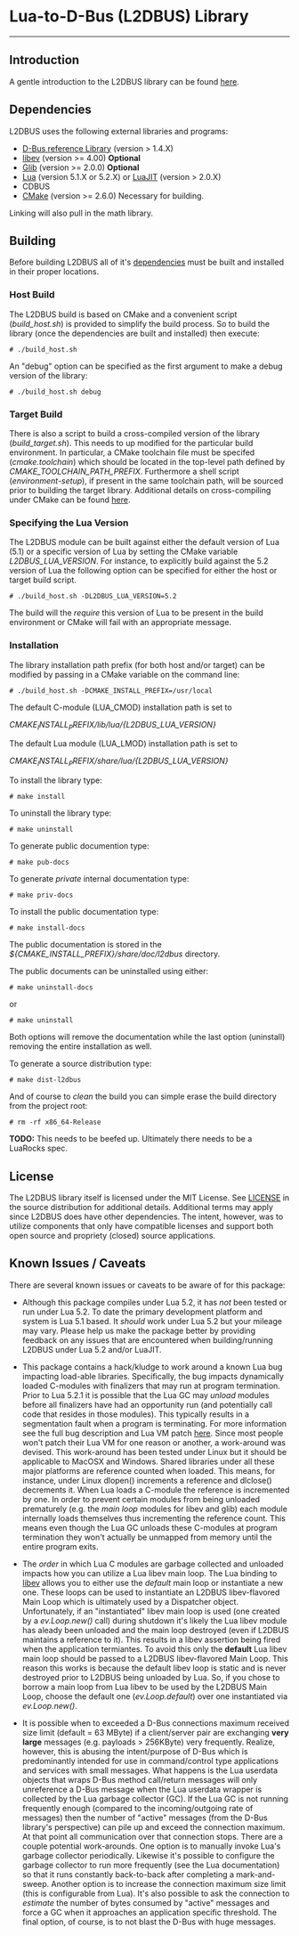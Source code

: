 # Lua-to-D-Bus (L2DBUS) Library
---
## Introduction

A gentle introduction to the L2DBUS library can be found <a href="./doc/manual/01-introduction.md">here</a>.

## Dependencies

L2DBUS uses the following external libraries and programs:

   * [D-Bus reference Library](http://dbus.freedesktop.org/releases/dbus/) (version > 1.4.X)
   * [libev](http://software.schmorp.de/pkg/libev.html) (version >= 4.00) **Optional**
   * [Glib](https://developer.gnome.org/glib/) (version >= 2.0.0) **Optional**
   * [Lua](http://www.lua.org/download.html) (version 5.1.X or 5.2.X) or [LuaJIT](http://luajit.org/download.html) (version > 2.0.X)
   * CDBUS
   * [CMake](http://www.cmake.org/) (version >= 2.6.0) Necessary for building.

Linking will also pull in the math library.

## Building

Before building L2DBUS all of it's [dependencies](#Dependencies) must be built and installed in their proper locations.

### Host Build

The L2DBUS build is based on CMake and a convenient script (*build_host.sh*) is provided to simplify the build process. So to build the library (once the dependencies are built and installed) then execute:

	# ./build_host.sh

An "debug" option can be specified as the first argument to make a debug version of the library:

	# ./build_host.sh debug

### Target Build

There is also a script to build a cross-compiled version of the library (*build_target.sh*). This needs to up modified for the particular build environment. In particular, a CMake toolchain file must be specifed (*cmake.toolchain*) which should be located in the top-level path defined by *CMAKE_TOOLCHAIN_PATH_PREFIX*. Furthermore a shell script (*environment-setup*), if present in the same toolchain path, will be sourced prior to building the target library. Additional details on cross-compiling under CMake can be found [here](http://www.vtk.org/Wiki/CMake_Cross_Compiling).

### Specifying the Lua Version

The L2DBUS module can be built against either the default version of Lua (5.1) or a specific version of Lua by setting the CMake variable *L2DBUS_LUA_VERSION*. For instance, to explicitly build against the 5.2 version of Lua the following option can be specified for either the host or target build script.

	# ./build_host.sh -DL2DBUS_LUA_VERSION=5.2

The build will the *require* this version of Lua to be present in the build environment or CMake will fail with an appropriate message.

### Installation

The library installation path prefix (for both host and/or target) can be modified by passing in a CMake variable on the command line:

	# ./build_host.sh -DCMAKE_INSTALL_PREFIX=/usr/local

The default C-module (LUA_CMOD) installation path is set to

*${CMAKE_INSTALL_PREFIX}/lib/lua/${L2DBUS_LUA_VERSION}*

The default Lua module (LUA_LMOD) installation path is set to

*${CMAKE_INSTALL_PREFIX}/share/lua/${L2DBUS_LUA_VERSION}*


To install the library type:

	# make install

To uninstall the library type:

	# make uninstall

To generate public documention type:

	# make pub-docs

To generate *private* internal documentation type:

	# make priv-docs

To install the public documentation type:

	# make install-docs

The public documentation is stored in the *${CMAKE_INSTALL_PREFIX}/share/doc/l2dbus* directory.

The public documents can be uninstalled using either:

	# make uninstall-docs

or

	# make uninstall

Both options will remove the documentation while the last option (uninstall) removing the entire installation as well.

To generate a source distribution type:

	# make dist-l2dbus

And of course to *clean* the build you can simple erase the build directory from the project root:

	# rm -rf x86_64-Release


**TODO:** This needs to be beefed up. Ultimately there needs to be a LuaRocks spec.

## License

The L2DBUS library itself is licensed under the MIT License. See <a href="../../../LICENSE">LICENSE</a> in the source distribution for additional details. Additional terms may apply since L2DBUS does have other dependencies. The intent, however, was to utilize components that only have compatible licenses and support both open source and propriety (closed) source applications.

## Known Issues / Caveats

There are several known issues or caveats to be aware of for this package:

   * Although this package compiles under Lua 5.2, it has *not* been tested or run under Lua 5.2. To date the primary development platform and system is Lua 5.1 based. It *should* work under Lua 5.2 but your mileage may vary. Please help us make the package better by providing feedback on any issues that are encountered when building/running L2DBUS under Lua 5.2 and/or LuaJIT.
   
   * This package contains a hack/kludge to work around a known Lua bug impacting load-able libraries. Specifically, the bug impacts dynamically loaded C-modules with finalizers that may run at program termination. Prior to Lua 5.2.1 it is possible that the Lua GC may *unload* modules before all finalizers have had an opportunity run (and potentially call code that resides in those modules). This typically results in a segmentation fault when a program is terminating. For more information see the full bug description and Lua VM patch [here](http://www.lua.org/bugs.html#5.2.2-1). Since most people won't patch their Lua VM for one reason or another, a work-around was devised. This work-around has been tested under Linux but it should be applicable to MacOSX and Windows. Shared libraries under all these major platforms are reference counted when loaded. This means, for instance, under Linux dlopen() increments a reference and dlclose() decrements it. When Lua loads a C-module the reference is incremented by one. In order to prevent certain modules from being unloaded prematurely (e.g. the *main loop* modules for libev and glib) each module internally loads themselves thus incrementing the reference count. This means even though the Lua GC unloads these C-modules at program termination they won't actually be unmapped from memory until the entire program exits.

   * The *order* in which Lua C modules are garbage collected and unloaded impacts how you can utilize a Lua libev main loop. The Lua binding to [libev](https://github.com/brimworks/lua-ev) allows you to either use the *default* main loop or instantiate a new one. These loops can be used to instantiate an L2DBUS libev-flavored Main Loop which is ultimately used by a Dispatcher object. Unfortunately, if an "instantiated" libev main loop is used (one created by a *ev.Loop.new()* call) during shutdown it's likely the Lua libev module has aleady been unloaded and the main loop destroyed (even if L2DBUS maintains a reference to it). This results in a libev assertion being fired when the application termiantes. To avoid this only the **default** Lua libev main loop should be passed to a L2DBUS libev-flavored Main Loop. This reason this works is because the default libev loop is static and is never destroyed prior to L2DBUS being unloaded by Lua. So, if you chose to borrow a main loop from Lua libev to be used by the L2DBUS Main Loop, choose the default one (*ev.Loop.default*) over one instantiated via *ev.Loop.new()*.
      
   * It is possible when to exceeded a D-Bus connections maximum received size limit (default = 63 MByte) if a client/server pair are exchanging **very large** messages (e.g. payloads > 256KByte) very frequently. Realize, however, this is abusing the intent/purpose of D-Bus which is predominantly intended for use in command/control type applications and services with small messages. What happens is the Lua userdata objects that wraps D-Bus method call/return messages will only unreference a D-Bus message when the Lua userdata wrapper is collected by the Lua garbage collector (GC). If the Lua GC is not running frequently enough (compared to the incoming/outgoing rate of messages) then the number of "active" messages (from the D-Bus library's perspective) can pile up and exceed the connection maximum. At that point all communication over that connection stops. There are a couple potential work-arounds. One option is to manually invoke Lua's garbage collector periodically. Likewise it's possible to configure the garbage collector to run more frequently (see the Lua documentation) so that it runs constantly back-to-back after completing a mark-and-sweep. Another option is to increase the connection maximum size limit (this is configurable from Lua). It's also possible to ask the connection to *estimate* the number of bytes consumed by "active" messages and force a GC when it approaches an application specific threshold. The final option, of course, is to not blast the D-Bus with huge messages.
   
